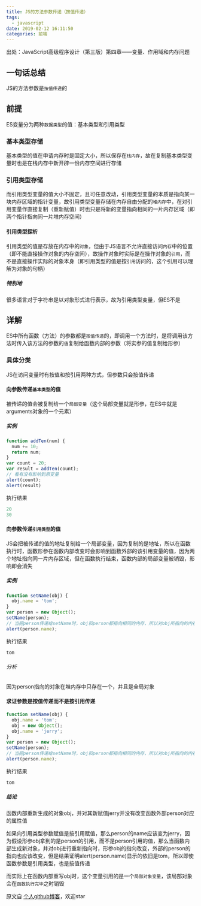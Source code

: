 ```yaml
---
title: JS的方法参数传递（按值传递）
tags:
  - javascript
date: 2019-02-12 16:11:50
categories: 前端
---
```


出处：JavaScript高级程序设计（第三版）第四章——变量、作用域和内存问题

<!--more-->

## 一句话总结

JS的方法参数是`按值传递`的

## 前提

ES变量分为两种`数据类型`的值：基本类型和引用类型

### 基本类型存储

基本类型的值在申请内存时是固定大小，所以保存在`栈内存`，故在复制基本类型变量时也是在栈内存中新开辟一份内存空间进行存储

### 引用类型存储

而引用类型变量的值大小不固定，且可任意改动，引用类型变量的本质是指向某一块内存区域的指针变量，故引用类型变量存储在内存自由分配的`堆内存`中，在对引用变量作直接复制（重新赋值）时也只是将新的变量指向相同的一片内存区域（即两个指针指向同一片堆内存空间）

#### 引用类型探析

引用类型的值是存放在内存中的`对象`，但由于JS语言不允许直接访问`内存`中的位置（即不能直接操作对象的内存空间），故操作对象时实际是在操作对象的`引用`，而不是直接操作实际的对象本身（即引用类型的值是按`引用`访问的，这个引用可以理解为对象的句柄）

##### 特别地

很多语言对于字符串是以对象形式进行表示，故为引用类型变量，但ES不是

## 详解

ES中所有函数（方法）的参数都是`按值传递`的，即调用一个方法时，是将调用该方法时传入该方法的参数的`值`复制给函数内部的参数（将实参的值复制给形参）

### 具体分类

JS在访问变量时有按值和按引用两种方式，但参数只会按值传递

#### 向参数传递`基本类型`的值

被传递的值会被复制给一个`局部变量`（这个局部变量就是形参，在ES中就是arguments对象的一个元素）

##### 实例

```js
function addTen(num) {
  num += 10;
  return num;
}
var count = 20;
var result = addTen(count);
// 看有没有影响到原变量
alert(count);
alert(result)
```

执行结果
```js
20
30
```

#### 向参数传递`引用类型`的值

JS会把被传递的值的地址复制给一个局部变量，因为复制的是地址，所以在函数执行时，函数形参在函数内部改变时会影响到函数外部的该引用变量的值，因为两个地址指向同一片内存区域，但在函数执行结束，函数内部的局部变量被销毁，影响即会消失

##### 实例

```js
function setName(obj) {
  obj.name = 'tom';
}
var person = new Object();
setName(person);
// 当把person传递给setName时，obj和person都指向相同的内存，所以对obj所指向的内存区域修改会影响到person
alert(person.name);
```

执行结果
```js
tom
```

###### 分析

因为person指向的对象在堆内存中只存在一个，并且是全局对象

#### 求证参数是按值传递而不是按引用传递

```js
function setName(obj) {
  obj.name = 'tom';
  obj = new Object();
  obj.name = 'jerry';
}
var person = new Object();
setName(person);
// 当把person传递给setName时，obj和person都指向相同的内存，所以对obj所指向的内存区域修改会影响到person
alert(person.name);
```

执行结果
```js
tom
```

##### 结论

函数内部重新生成的对象obj，并对其新赋值jerry并没有改变函数外部person对应的属性值

如果向引用类型参数赋值是按引用赋值，那么person的name应该变为jerry，因为假设形参obj拿到的是person的引用，而不是person引用的值，那么当函数内部生成新对象，并对obj进行重新指向时，形参obj的指向改变，外部的person的指向也应该改变，但是结果证明alert(person.name)显示的依旧是tom，所以即使函数参数是引用类型，也是按值传递

而实际上在函数内部重写obj时，这个变量引用的是一个`局部对象变量`，该局部对象会在`函数执行完毕`之时销毁


原文自 [个人github博客](https://github.com/barnett617/wilson-blog)，欢迎star